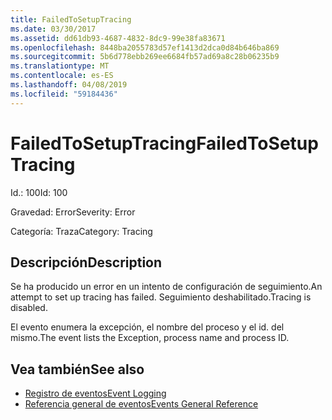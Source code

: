 ```yaml
---
title: FailedToSetupTracing
ms.date: 03/30/2017
ms.assetid: dd61db93-4687-4832-8dc9-99e38fa83671
ms.openlocfilehash: 8448ba2055783d57ef1413d2dca0d84b646ba869
ms.sourcegitcommit: 5b6d778ebb269ee6684fb57ad69a8c28b06235b9
ms.translationtype: MT
ms.contentlocale: es-ES
ms.lasthandoff: 04/08/2019
ms.locfileid: "59184436"
---
```

# <a name="failedtosetuptracing"></a><span data-ttu-id="4b8ec-102">FailedToSetupTracing</span><span class="sxs-lookup"><span data-stu-id="4b8ec-102">FailedToSetupTracing</span></span>
<span data-ttu-id="4b8ec-103">Id.: 100</span><span class="sxs-lookup"><span data-stu-id="4b8ec-103">Id: 100</span></span>  
  
 <span data-ttu-id="4b8ec-104">Gravedad: Error</span><span class="sxs-lookup"><span data-stu-id="4b8ec-104">Severity: Error</span></span>  
  
 <span data-ttu-id="4b8ec-105">Categoría: Traza</span><span class="sxs-lookup"><span data-stu-id="4b8ec-105">Category: Tracing</span></span>  
  
## <a name="description"></a><span data-ttu-id="4b8ec-106">Descripción</span><span class="sxs-lookup"><span data-stu-id="4b8ec-106">Description</span></span>  
 <span data-ttu-id="4b8ec-107">Se ha producido un error en un intento de configuración de seguimiento.</span><span class="sxs-lookup"><span data-stu-id="4b8ec-107">An attempt to set up tracing has failed.</span></span> <span data-ttu-id="4b8ec-108">Seguimiento deshabilitado.</span><span class="sxs-lookup"><span data-stu-id="4b8ec-108">Tracing is disabled.</span></span>  
  
 <span data-ttu-id="4b8ec-109">El evento enumera la excepción, el nombre del proceso y el id. del mismo.</span><span class="sxs-lookup"><span data-stu-id="4b8ec-109">The event lists the Exception, process name and process ID.</span></span>  
  
## <a name="see-also"></a><span data-ttu-id="4b8ec-110">Vea también</span><span class="sxs-lookup"><span data-stu-id="4b8ec-110">See also</span></span>

- [<span data-ttu-id="4b8ec-111">Registro de eventos</span><span class="sxs-lookup"><span data-stu-id="4b8ec-111">Event Logging</span></span>](../../../../../docs/framework/wcf/diagnostics/event-logging/index.md)
- [<span data-ttu-id="4b8ec-112">Referencia general de eventos</span><span class="sxs-lookup"><span data-stu-id="4b8ec-112">Events General Reference</span></span>](../../../../../docs/framework/wcf/diagnostics/event-logging/events-general-reference.md)
